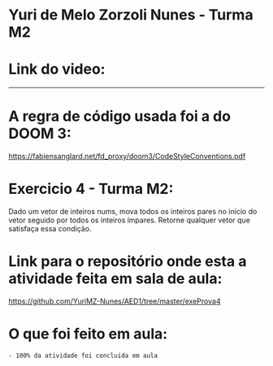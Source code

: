 # Yuri de Melo Zorzoli Nunes - Turma M2

# Link do video:


------------------------------------------------------------------------------------------

# A regra de código usada foi a do DOOM 3:
https://fabiensanglard.net/fd_proxy/doom3/CodeStyleConventions.pdf

# Exercicio 4 - Turma M2:

Dado um vetor de inteiros nums, mova todos os inteiros pares no início do vetor seguido 
por todos os inteiros ímpares. 
Retorne qualquer vetor que satisfaça essa condição.

# Link para o repositório onde esta a atividade feita em sala de aula:
https://github.com/YuriMZ-Nunes/AED1/tree/master/exeProva4

# O que foi feito em aula:
    - 100% da atividade foi concluida em aula



